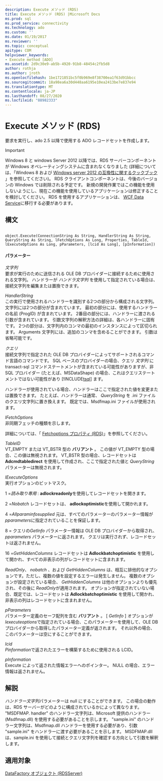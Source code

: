 ```yaml
---
description: Execute メソッド (RDS)
title: Execute メソッド (RDS) |Microsoft Docs
ms.prod: sql
ms.prod_service: connectivity
ms.technology: ado
ms.custom: ''
ms.date: 01/19/2017
ms.reviewer: ''
ms.topic: conceptual
apitype: COM
helpviewer_keywords:
- Execute method [ADO]
ms.assetid: 2d9c30e9-ab5b-4920-91b8-48454c2fb5d8
author: rothja
ms.author: jroth
ms.openlocfilehash: 1be1721851bc5f0b969e8f38700ea1f63d91bbcc
ms.sourcegitcommit: 18a98ea6a30d448aa6195e10ea2413be7e837e94
ms.translationtype: MT
ms.contentlocale: ja-JP
ms.lasthandoff: 08/27/2020
ms.locfileid: "88982333"
---
```

# <a name="execute-method-rds"></a>Execute メソッド (RDS)
要求を実行し、ado 2.5 以降で使用する ADO レコードセットを作成します。  
  
> [!IMPORTANT]
>  Windows 8 と windows Server 2012 以降では、RDS サーバーコンポーネントが Windows オペレーティングシステムに含まれなくなりました (詳細については、「Windows 8 および [Windows server 2012 の互換性に関するクックブック](https://www.microsoft.com/download/details.aspx?id=27416) 」を参照してください)。 RDS クライアントコンポーネントは、今後のバージョンの Windows では削除される予定です。 新規の開発作業ではこの機能を使用しないようにし、現在この機能を使用しているアプリケーションは修正することを検討してください。 RDS を使用するアプリケーションは、 [WCF Data Service](https://go.microsoft.com/fwlink/?LinkId=199565)に移行する必要があります。  
  
## <a name="syntax"></a>構文  
  
```  
  
object.Execute(ConnectionString As String, HandlerString As String, QueryString As String, lFetchOptions As Long, Properties, TableId, lExecuteOptions As Long, pParameters, [lcid As Long], [pInformation])  
```  
  
#### <a name="parameters"></a>パラメーター  
 *文字列*  
 要求が実行のために送信される OLE DB プロバイダーに接続するために使用される文字列。 ハンドラーが *ハンドラ文字列* を使用して指定されている場合は、接続文字列を編集または置換できます。  
  
 *HandlerString*  
 この実行で使用されるハンドラーを識別する2つの部分から構成される文字列。 文字列には2つの部分が含まれています。 最初の部分には、使用するハンドラーの名前 (ProgID) が含まれています。 2番目の部分には、ハンドラーに渡される引数が含まれています。 引数文字列の解釈方法の詳細は、各ハンドラーに固有です。 2つの部分は、文字列内のコンマの最初のインスタンスによって区切られます。 Arguments 文字列には、追加のコンマを含めることができます。 引数は省略可能です。  
  
 *クエリ*  
 接続文字列で指定された OLE DB プロバイダーによってサポートされるコマンド言語のコマンドです。 SQL ベースのプロバイダーの場合、クエリ *文字列* に transact-sql コマンドステートメントが含まれている可能性がありますが、非 SQL プロバイダー (たとえば、MSDataShape) の場合、これはクエリステートメントではない可能性があり [!INCLUDE[tsql](../../../includes/tsql-md.md)] ます。  
  
 ハンドラーが使用されている場合、ハンドラーはここで指定された値を変更または置換できます。 たとえば、ハンドラーは通常、 *QueryString* を .ini ファイルのクエリ文字列に置き換えます。 既定では、Msdfmap.ini ファイルが使用されます。  
  
 *lFetchOptions*  
 非同期フェッチの種類を示します。  
  
 詳細については、「 [Fetchoptions プロパティ (RDS)](./fetchoptions-property-rds.md)」を参照してください。  
  
 *TableID*  
 VT_EMPTY または VT_BSTR 型の **バリアント** 。 この値が VT_EMPTY 型の場合、この値は無視されます。 VT_BSTR 型の場合、レコードセットは **Adcmdtabledirect** を使用して作成され、ここで指定された値と *QueryString* パラメーターは無視されます。  
  
 *lExecuteOptions*  
 実行オプションのビットマスク。  
  
 1 =*読み取り専用* : **adlockreadonly**を使用してレコードセットを開きます。  
  
 2 =*Nobatch* レコードセットは、 **adlockoptimistic**を使用して開かれます。  
  
 4 =*Allparaminfosupplied* 元は、すべてのパラメーターのパラメーター情報が *pparameters*に指定されていることを保証します。  
  
 8 = クエリの*GetInfo* パラメーター情報は OLE DB プロバイダーから取得され、 *pparameters* パラメーターに返されます。 クエリは実行されず、レコードセットは返されません。  
  
 16 =*GetHiddenColumns* レコードセットは **Adlockbatchoptimistic** を使用して開かれ、すべての非表示の列がレコードセットに含まれます。  
  
 *ReadOnly*、 *nobatch* 、および *GetHiddenColumns* は、相互に排他的なオプションです。ただし、複数の値を設定するエラーは発生しません。 複数のオプションが設定されている場合、 *GetHiddenColumns* は他のオプションよりも優先され、その後に *ReadOnly*が適用されます。 オプションが指定されていない場合、既定では、レコードセットは **Adlockbatchoptimistic** を使用して開かれ、非表示の列はレコードセットに含まれません。  
  
 *pParameters*  
 パラメーター定義のセーフ配列を含む **バリアント** 。 [ *GetInfo* ] オプションが *lexecuteoptions*で指定されている場合、このパラメーターを使用して、OLE DB プロバイダーから取得したパラメーター定義が返されます。 それ以外の場合、このパラメーターは空にすることができます。  
  
 *lcid*  
 *Pinformation*で返されたエラーを構築するために使用される LCID。  
  
 *pInformation*  
 Execute によって返された情報エラーへのポインター。 NULL の場合、エラー情報は返されません。  
  
## <a name="remarks"></a>解説  
 *ハンドラー文字列*パラメーターは null にすることができます。 この場合の動作は、RDS サーバーがどのように構成されているかによって異なります。 "MSDFMAP. handler" のハンドラー文字列は、Microsoft 提供のハンドラー (Msdfmap.dll) を使用する必要があることを示します。 "sample.ini" のハンドラー文字列は、Msdfmap.dll ハンドラーを使用する必要があり、引数 "sample.ini" をハンドラーに渡す必要があることを示します。 MSDFMAP.dll は、sample.ini を使用して接続とクエリ文字列を確認する方向として引数を解釈します。  
  
## <a name="applies-to"></a>適用対象  
 [DataFactory オブジェクト (RDSServer)](./datafactory-object-rdsserver.md)